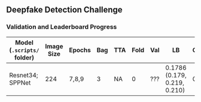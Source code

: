 ## Deepfake Detection Challenge

### Validation and Leaderboard Progress 

| Model (`.scripts/` folder) |Image Size|Epochs|Bag|TTA |Fold|Val     |LB    |Comment                          |
| ---------------|----------|------|---|----|----|--------|------|---------------------------------|
| Resnet34; SPPNet|224       |7,8,9     |3 | NA |0   | ??? |0.1786 (0.179, 0.219, 0.210) | 0.386 | `spp13` single lstm 256 HU |
